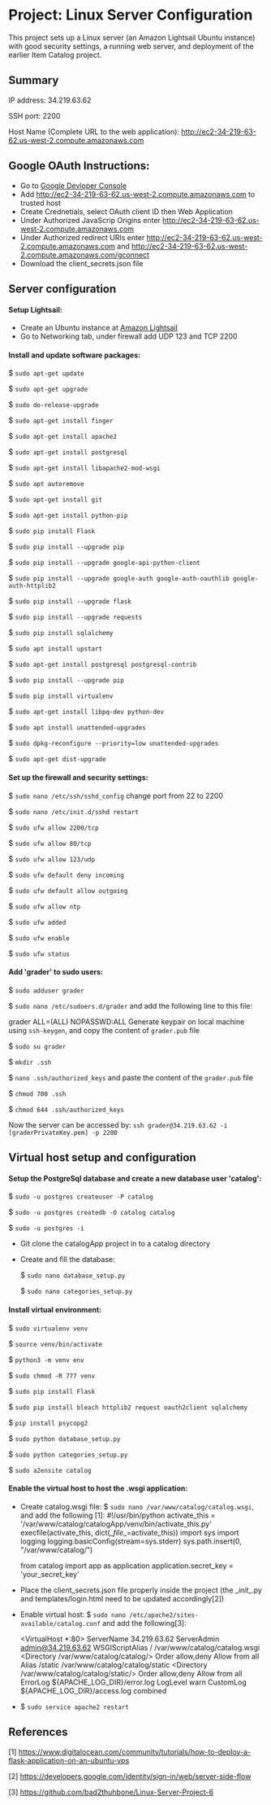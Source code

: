 # Project: Linux Server Configuration
This project sets up a Linux server (an Amazon Lightsail Ubuntu instance) with good security settings, a running web server, and deployment of the earlier Item Catalog project.

## Summary
IP address: 34.219.63.62

SSH port: 2200

Host Name (Complete URL to the web application): http://ec2-34-219-63-62.us-west-2.compute.amazonaws.com

## Google OAuth Instructions:
- Go to  [Google Devloper Console](https://console.developers.google.com/)
- Add http://ec2-34-219-63-62.us-west-2.compute.amazonaws.com to trusted host
- Create Crednetials, select OAuth client ID then  Web Application 
- Under Authorized JavaScrip Origins enter http://ec2-34-219-63-62.us-west-2.compute.amazonaws.com
- Under Authorized redirect URIs enter http://ec2-34-219-63-62.us-west-2.compute.amazonaws.com and http://ec2-34-219-63-62.us-west-2.compute.amazonaws.com/gconnect
- Download the client_secrets.json file

## Server configuration
#### Setup Lightsail:
- Create an Ubuntu instance at [Amazon Lightsail](https://lightsail.aws.amazon.com)
- Go to Networking tab, under firewall add UDP 123 and TCP 2200

#### Install and update software packages:
$ `sudo apt-get update`

$ `sudo apt-get upgrade`

$ `sudo do-release-upgrade`

$ `sudo apt-get install finger`

$ `sudo apt-get install apache2`

$ `sudo apt-get install postgresql`

$ `sudo apt-get install libapache2-mod-wsgi`

$ `sudo apt autoremove`

$ `sudo apt-get install git`

$ `sudo apt-get install python-pip`

$ `sudo pip install Flask`

$ `sudo pip install --upgrade pip`

$ `sudo pip install --upgrade google-api-python-client`

$ `sudo pip install --upgrade google-auth google-auth-oauthlib google-auth-httplib2`

$ `sudo pip install --upgrade flask`

$ `sudo pip install --upgrade requests`

$ `sudo pip install sqlalchemy`

$ `sudo apt install upstart`

$ `sudo apt-get install postgresql postgresql-contrib`

$ `sudo pip install --upgrade pip`

$ `sudo pip install virtualenv`

$ `sudo apt-get install libpq-dev python-dev`

$ `sudo apt install unattended-upgrades`

$ `sudo dpkg-reconfigure --priority=low unattended-upgrades`

$ `sudo apt-get dist-upgrade`

#### Set up the firewall and security settings:
$ `sudo nano /etc/ssh/sshd_config`
    change port from 22 to 2200 
    
$ `sudo nano /etc/init.d/sshd restart`

$ `sudo ufw allow 2200/tcp`

$ `sudo ufw allow 80/tcp`

$ `sudo ufw allow 123/udp`

$ `sudo ufw default deny incoming`

$ `sudo ufw default allow outgoing`

$ `sudo ufw allow ntp`

$ `sudo ufw added`

$ `sudo ufw enable`

$ `sudo ufw status`

#### Add 'grader' to sudo users:
$ `sudo adduser grader`

$ `sudo nano /etc/sudoers.d/grader`  and add the following line to this file:

grader ALL=(ALL) NOPASSWD:ALL
Generate keypair on local machine using `ssh-keygen`, and copy the content of `grader.pub` file

$ `sudo su grader`

$ `mkdir .ssh`

$ `nano .ssh/authorized_keys` and paste the content of the `grader.pub` file

$ `chmod 700 .ssh`

$ `chmod 644 .ssh/authorized_keys`

Now the server can be accessed by: `ssh grader@34.219.63.62 -i [graderPrivateKey.pem] -p 2200`

## Virtual host setup and configuration
#### Setup the PostgreSql database and create a new database user 'catalog':
$ `sudo -u postgres createuser -P catalog`

$ `sudo -u postgres createdb -O catalog catalog`

$ `sudo -u postgres -i`

- Git clone the catalogApp project in to a catalog directory
- Create and fill the database:

  $ `sudo nano database_setup.py`

  $ `sudo nano categories_setup.py`

#### Install virtual environment:
$ `sudo virtualenv venv`

$ `source venv/bin/activate`
    
$ `python3 -m venv env`
    
$ `sudo chmod -R 777 venv`
    
$ `sudo pip install Flask`
    
$ `sudo pip install bleach httplib2 request oauth2client sqlalchemy`
    
$ `pip install psycopg2`
    
$ `sudo python database_setup.py`
    
$ `sudo python categories_setup.py`
    
$ `sudo a2ensite catalog`

#### Enable the virtual host to host the .wsgi application:
- Create catalog.wsgi file:
$ `sudo nano /var/www/catalog/catalog.wsgi`, and add the following [1]:
    #!/usr/bin/python
    activate_this = '/var/www/catalog/catalogApp/venv/bin/activate_this.py'
    execfile(activate_this, dict(\__file__=activate_this))
    import sys
    import logging
    logging.basicConfig(stream=sys.stderr)
    sys.path.insert(0, "/var/www/catalog/")

    from catalog import app as application
    application.secret_key = 'your_secret_key'
- Place the client_secrets.json file properly inside the project (the \__init__.py and templates/login.html need to be updated accordingly[2])
- Enable virtual host:
$ `sudo nano /etc/apache2/sites-available/catalog.conf` and add the following[3]:

    <VirtualHost *:80>
         ServerName 34.219.63.62
         ServerAdmin admin@34.219.63.62
         WSGIScriptAlias / /var/www/catalog/catalog.wsgi
         <Directory /var/www/catalog/catalog/>
            Order allow,deny
            Allow from all
         </Directory>
         Alias /static /var/www/catalog/catalog/static
         <Directory /var/www/catalog/catalog/static/>
            Order allow,deny
            Allow from all
         </Directory>
         ErrorLog ${APACHE_LOG_DIR}/error.log
         LogLevel warn
         CustomLog ${APACHE_LOG_DIR}/access.log combined
   </VirtualHost>
- $ `sudo service apache2 restart`
## References
[1] https://www.digitalocean.com/community/tutorials/how-to-deploy-a-flask-application-on-an-ubuntu-vps

[2] https://developers.google.com/identity/sign-in/web/server-side-flow

[3] https://github.com/bad2thuhbone/Linux-Server-Project-6
